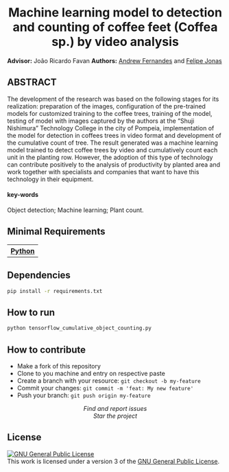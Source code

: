 <h1 id="title" align="center">Machine learning model to detection and counting of coffee feet (Coffea sp.) by
video analysis</h1>

**Advisor:** João Ricardo Favan
**Authors:** <a href="https://github.com/andrew8gmf">Andrew Fernandes</a> and <a href="https://github.com/felipenjonas">Felipe Jonas</a>

<h2 id="abstract">ABSTRACT</h2>
The development of the research was based on the following stages
for its realization: preparation of the images, configuration of the pre-trained models for
customized training to the coffee trees, training of the model, testing of model with images
captured by the authors at the “Shuji Nishimura” Technology College in the city of Pompeia,
implementation of the model for detection in coffees trees in video format and development of
the cumulative count of tree. The result generated was a machine learning model trained to
detect coffee trees by video and cumulatively count each unit in the planting row. However, the
adoption of this type of technology can contribute positively to the analysis of productivity by
planted area and work together with specialists and companies that want to have this
technology in their equipment.

#### key-words
Object detection; Machine learning; Plant count.

<h2 id="minimal-requirements">Minimal Requirements</h2>
    <table>
    <tr>
        <th>
            <a href="https://www.python.org/">
            Python
          </a>
        </th>
    </tr>
    </table>

<h2 id="dependencies">Dependencies</h2>

```sh
pip install -r requirements.txt
```

<h2 id="how-to-run">How to run</h2>

```sh
python tensorflow_cumulative_object_counting.py
```

<h2 id="how-to-contribute">How to contribute</h2>

- Make a fork of this repository
- Clone to you machine and entry on respective paste
- Create a branch with your resource: `git checkout -b my-feature`
- Commit your changes: `git commit -m 'feat: My new feature'`
- Push your branch: `git push origin my-feature`

<p align="center">
<i> Find and report issues</i><br />
<i> Star the project</i><br />
</p>

<h2 id="license">License</h2>

<a rel="license" href="https://www.gnu.org/licenses/gpl-3.0.pt-br.html"><img alt="GNU General Public License" style="border-width:0" src="https://www.gnu.org/graphics/gplv3-127x51.png"/></a><br />This work is licensed under a version 3 of the <a rel="license" href="https://www.gnu.org/licenses/gpl-3.0.pt-br.html">GNU General Public License</a>.